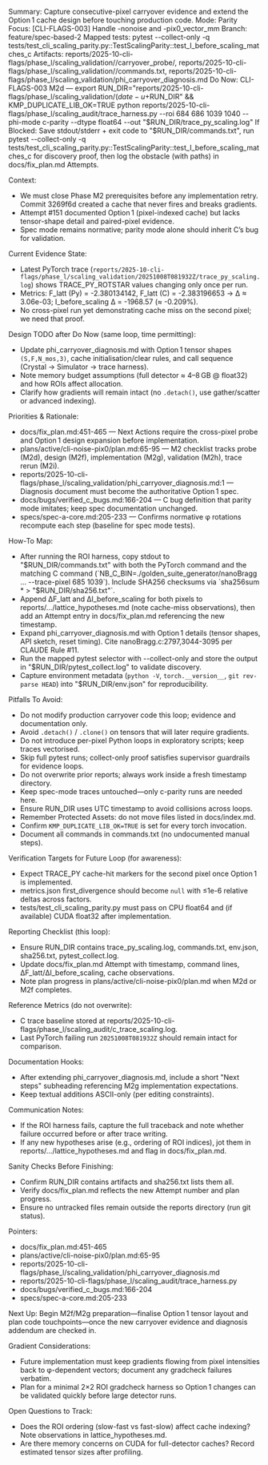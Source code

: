 Summary: Capture consecutive-pixel carryover evidence and extend the Option 1 cache design before touching production code.
Mode: Parity
Focus: [CLI-FLAGS-003] Handle -nonoise and -pix0_vector_mm
Branch: feature/spec-based-2
Mapped tests: pytest --collect-only -q tests/test_cli_scaling_parity.py::TestScalingParity::test_I_before_scaling_matches_c
Artifacts: reports/2025-10-cli-flags/phase_l/scaling_validation/<ts>/carryover_probe/, reports/2025-10-cli-flags/phase_l/scaling_validation/<ts>/commands.txt, reports/2025-10-cli-flags/phase_l/scaling_validation/phi_carryover_diagnosis.md
Do Now: CLI-FLAGS-003 M2d — export RUN_DIR="reports/2025-10-cli-flags/phase_l/scaling_validation/$(date -u +%Y%m%dT%H%M%SZ)/carryover_probe" && mkdir -p "$RUN_DIR" && KMP_DUPLICATE_LIB_OK=TRUE python reports/2025-10-cli-flags/phase_l/scaling_audit/trace_harness.py --roi 684 686 1039 1040 --phi-mode c-parity --dtype float64 --out "$RUN_DIR/trace_py_scaling.log"
If Blocked: Save stdout/stderr + exit code to "$RUN_DIR/commands.txt", run pytest --collect-only -q tests/test_cli_scaling_parity.py::TestScalingParity::test_I_before_scaling_matches_c for discovery proof, then log the obstacle (with paths) in docs/fix_plan.md Attempts.

Context:
- We must close Phase M2 prerequisites before any implementation retry. Commit 3269f6d created a cache that never fires and breaks gradients.
- Attempt #151 documented Option 1 (pixel-indexed cache) but lacks tensor-shape detail and paired-pixel evidence.
- Spec mode remains normative; parity mode alone should inherit C’s bug for validation.

Current Evidence State:
- Latest PyTorch trace (`reports/2025-10-cli-flags/phase_l/scaling_validation/20251008T081932Z/trace_py_scaling.log`) shows TRACE_PY_ROTSTAR values changing only once per run.
- Metrics: F_latt (Py) = -2.380134142, F_latt (C) = -2.383196653 → Δ ≈ 3.06e-03; I_before_scaling Δ = -1968.57 (≈ -0.209%).
- No cross-pixel run yet demonstrating cache miss on the second pixel; we need that proof.

Design TODO after Do Now (same loop, time permitting):
- Update phi_carryover_diagnosis.md with Option 1 tensor shapes `(S,F,N_mos,3)`, cache initialisation/clear rules, and call sequence (Crystal → Simulator → trace harness).
- Note memory budget assumptions (full detector ≈ 4–8 GB @ float32) and how ROIs affect allocation.
- Clarify how gradients will remain intact (no `.detach()`, use gather/scatter or advanced indexing).

Priorities & Rationale:
- docs/fix_plan.md:451-465 — Next Actions require the cross-pixel probe and Option 1 design expansion before implementation.
- plans/active/cli-noise-pix0/plan.md:65-95 — M2 checklist tracks probe (M2d), design (M2f), implementation (M2g), validation (M2h), trace rerun (M2i).
- reports/2025-10-cli-flags/phase_l/scaling_validation/phi_carryover_diagnosis.md:1 — Diagnosis document must become the authoritative Option 1 spec.
- docs/bugs/verified_c_bugs.md:166-204 — C bug definition that parity mode imitates; keep spec documentation unchanged.
- specs/spec-a-core.md:205-233 — Confirms normative φ rotations recompute each step (baseline for spec mode tests).

How-To Map:
- After running the ROI harness, copy stdout to "$RUN_DIR/commands.txt" with both the PyTorch command and the matching C command (`NB_C_BIN=./golden_suite_generator/nanoBragg ... --trace-pixel 685 1039`). Include SHA256 checksums via `sha256sum * > "$RUN_DIR/sha256.txt"`.
- Append ΔF_latt and ΔI_before_scaling for both pixels to reports/.../lattice_hypotheses.md (note cache-miss observations), then add an Attempt entry in docs/fix_plan.md referencing the new timestamp.
- Expand phi_carryover_diagnosis.md with Option 1 details (tensor shapes, API sketch, reset timing). Cite nanoBragg.c:2797,3044-3095 per CLAUDE Rule #11.
- Run the mapped pytest selector with --collect-only and store the output in "$RUN_DIR/pytest_collect.log" to validate discovery.
- Capture environment metadata (`python -V`, `torch.__version__`, `git rev-parse HEAD`) into "$RUN_DIR/env.json" for reproducibility.

Pitfalls To Avoid:
- Do not modify production carryover code this loop; evidence and documentation only.
- Avoid `.detach()` / `.clone()` on tensors that will later require gradients.
- Do not introduce per-pixel Python loops in exploratory scripts; keep traces vectorised.
- Skip full pytest runs; collect-only proof satisfies supervisor guardrails for evidence loops.
- Do not overwrite prior reports; always work inside a fresh timestamp directory.
- Keep spec-mode traces untouched—only c-parity runs are needed here.
- Ensure RUN_DIR uses UTC timestamp to avoid collisions across loops.
- Remember Protected Assets: do not move files listed in docs/index.md.
- Confirm `KMP_DUPLICATE_LIB_OK=TRUE` is set for every torch invocation.
- Document all commands in commands.txt (no undocumented manual steps).

Verification Targets for Future Loop (for awareness):
- Expect TRACE_PY cache-hit markers for the second pixel once Option 1 is implemented.
- metrics.json first_divergence should become `null` with ≤1e-6 relative deltas across factors.
- tests/test_cli_scaling_parity.py must pass on CPU float64 and (if available) CUDA float32 after implementation.

Reporting Checklist (this loop):
- Ensure RUN_DIR contains trace_py_scaling.log, commands.txt, env.json, sha256.txt, pytest_collect.log.
- Update docs/fix_plan.md Attempt with timestamp, command lines, ΔF_latt/ΔI_before_scaling, cache observations.
- Note plan progress in plans/active/cli-noise-pix0/plan.md when M2d or M2f completes.

Reference Metrics (do not overwrite):
- C trace baseline stored at reports/2025-10-cli-flags/phase_l/scaling_audit/c_trace_scaling.log.
- Last PyTorch failing run `20251008T081932Z` should remain intact for comparison.

Documentation Hooks:
- After extending phi_carryover_diagnosis.md, include a short "Next steps" subheading referencing M2g implementation expectations.
- Keep textual additions ASCII-only (per editing constraints).

Communication Notes:
- If the ROI harness fails, capture the full traceback and note whether failure occurred before or after trace writing.
- If any new hypotheses arise (e.g., ordering of ROI indices), jot them in reports/.../lattice_hypotheses.md and flag in docs/fix_plan.md.

Sanity Checks Before Finishing:
- Confirm RUN_DIR contains artifacts and sha256.txt lists them all.
- Verify docs/fix_plan.md reflects the new Attempt number and plan progress.
- Ensure no untracked files remain outside the reports directory (run git status).

Pointers:
- docs/fix_plan.md:451-465
- plans/active/cli-noise-pix0/plan.md:65-95
- reports/2025-10-cli-flags/phase_l/scaling_validation/phi_carryover_diagnosis.md
- reports/2025-10-cli-flags/phase_l/scaling_audit/trace_harness.py
- docs/bugs/verified_c_bugs.md:166-204
- specs/spec-a-core.md:205-233

Next Up: Begin M2f/M2g preparation—finalise Option 1 tensor layout and plan code touchpoints—once the new carryover evidence and diagnosis addendum are checked in.

Gradient Considerations:
- Future implementation must keep gradients flowing from pixel intensities back to φ-dependent vectors; document any gradcheck failures verbatim.
- Plan for a minimal 2×2 ROI gradcheck harness so Option 1 changes can be validated quickly before large detector runs.

Open Questions to Track:
- Does the ROI ordering (slow-fast vs fast-slow) affect cache indexing? Note observations in lattice_hypotheses.md.
- Are there memory concerns on CUDA for full-detector caches? Record estimated tensor sizes after profiling.
